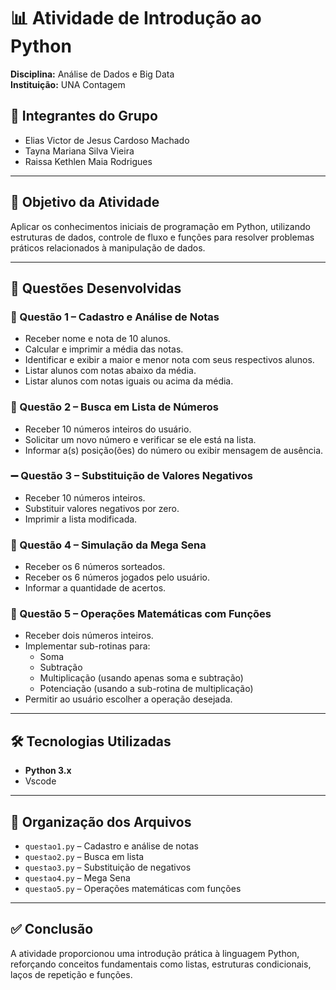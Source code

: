 # 📊 Atividade de Introdução ao Python
**Disciplina:** Análise de Dados e Big Data  
**Instituição:** UNA Contagem  

## 👥 Integrantes do Grupo
- Elias Victor de Jesus Cardoso Machado  
- Tayna Mariana Silva Vieira  
- Raissa Kethlen Maia Rodrigues  

---

## 🧠 Objetivo da Atividade
Aplicar os conhecimentos iniciais de programação em Python, utilizando estruturas de dados, controle de fluxo e funções para resolver problemas práticos relacionados à manipulação de dados.

---

## 📌 Questões Desenvolvidas

### 📝 Questão 1 – Cadastro e Análise de Notas
- Receber nome e nota de 10 alunos.
- Calcular e imprimir a média das notas.
- Identificar e exibir a maior e menor nota com seus respectivos alunos.
- Listar alunos com notas abaixo da média.
- Listar alunos com notas iguais ou acima da média.

### 🔢 Questão 2 – Busca em Lista de Números
- Receber 10 números inteiros do usuário.
- Solicitar um novo número e verificar se ele está na lista.
- Informar a(s) posição(ões) do número ou exibir mensagem de ausência.

### ➖ Questão 3 – Substituição de Valores Negativos
- Receber 10 números inteiros.
- Substituir valores negativos por zero.
- Imprimir a lista modificada.

### 🎰 Questão 4 – Simulação da Mega Sena
- Receber os 6 números sorteados.
- Receber os 6 números jogados pelo usuário.
- Informar a quantidade de acertos.

### 🧮 Questão 5 – Operações Matemáticas com Funções
- Receber dois números inteiros.
- Implementar sub-rotinas para:
  - Soma
  - Subtração
  - Multiplicação (usando apenas soma e subtração)
  - Potenciação (usando a sub-rotina de multiplicação)
- Permitir ao usuário escolher a operação desejada.

---

## 🛠️ Tecnologias Utilizadas
- **Python 3.x**
- Vscode

---

## 📂 Organização dos Arquivos
- `questao1.py` – Cadastro e análise de notas  
- `questao2.py` – Busca em lista  
- `questao3.py` – Substituição de negativos  
- `questao4.py` – Mega Sena  
- `questao5.py` – Operações matemáticas com funções  

---

## ✅ Conclusão
A atividade proporcionou uma introdução prática à linguagem Python, reforçando conceitos fundamentais como listas, estruturas condicionais, laços de repetição e funções.